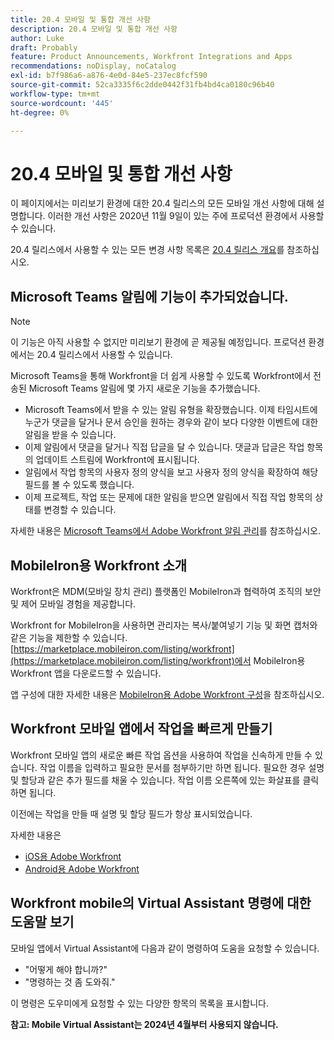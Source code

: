 ```yaml
---
title: 20.4 모바일 및 통합 개선 사항
description: 20.4 모바일 및 통합 개선 사항
author: Luke
draft: Probably
feature: Product Announcements, Workfront Integrations and Apps
recommendations: noDisplay, noCatalog
exl-id: b7f986a6-a876-4e0d-84e5-237ec8fcf590
source-git-commit: 52ca3335f6c2dde0442f31fb4bd4ca0180c96b40
workflow-type: tm+mt
source-wordcount: '445'
ht-degree: 0%

---
```


# 20.4 모바일 및 통합 개선 사항

이 페이지에서는 미리보기 환경에 대한 20.4 릴리스의 모든 모바일 개선 사항에 대해 설명합니다. 이러한 개선 사항은 2020년 11월 9일이 있는 주에 프로덕션 환경에서 사용할 수 있습니다.

20.4 릴리스에서 사용할 수 있는 모든 변경 사항 목록은 [20.4 릴리스 개요](../../../product-announcements/product-releases/20.4-release-activity/20-4-release-overview.md)를 참조하십시오.

## Microsoft Teams 알림에 기능이 추가되었습니다.

>[!NOTE]
>
>이 기능은 아직 사용할 수 없지만 미리보기 환경에 곧 제공될 예정입니다. 프로덕션 환경에서는 20.4 릴리스에서 사용할 수 있습니다.

Microsoft Teams을 통해 Workfront을 더 쉽게 사용할 수 있도록 Workfront에서 전송된 Microsoft Teams 알림에 몇 가지 새로운 기능을 추가했습니다.

* Microsoft Teams에서 받을 수 있는 알림 유형을 확장했습니다. 이제 타임시트에 누군가 댓글을 달거나 문서 승인을 원하는 경우와 같이 보다 다양한 이벤트에 대한 알림을 받을 수 있습니다.
* 이제 알림에서 댓글을 달거나 직접 답글을 달 수 있습니다. 댓글과 답글은 작업 항목의 업데이트 스트림에 Workfront에 표시됩니다.
* 알림에서 작업 항목의 사용자 정의 양식을 보고 사용자 정의 양식을 확장하여 해당 필드를 볼 수 있도록 했습니다.
* 이제 프로젝트, 작업 또는 문제에 대한 알림을 받으면 알림에서 직접 작업 항목의 상태를 변경할 수 있습니다.

자세한 내용은 [Microsoft Teams에서 Adobe Workfront 알림 관리](../../../workfront-integrations-and-apps/using-workfront-with-microsoft-teams/manage-wf-notifications-approval-requests-ms-teams.md)를 참조하십시오.

## MobileIron용 Workfront 소개

Workfront은 MDM(모바일 장치 관리) 플랫폼인 MobileIron과 협력하여 조직의 보안 및 제어 모바일 경험을 제공합니다.

Workfront for MobileIron을 사용하면 관리자는 복사/붙여넣기 기능 및 화면 캡처와 같은 기능을 제한할 수 있습니다. [https://marketplace.mobileiron.com/listing/workfront](https://marketplace.mobileiron.com/listing/workfront)에서 MobileIron용 Workfront 앱을 다운로드할 수 있습니다.

앱 구성에 대한 자세한 내용은 [MobileIron용 Adobe Workfront 구성](../../../workfront-basics/mobile-apps/using-the-workfront-mobile-app/wf-mobileiron-configs.md)을 참조하십시오.

## Workfront 모바일 앱에서 작업을 빠르게 만들기

Workfront 모바일 앱의 새로운 빠른 작업 옵션을 사용하여 작업을 신속하게 만들 수 있습니다. 작업 이름을 입력하고 필요한 문서를 첨부하기만 하면 됩니다. 필요한 경우 설명 및 할당과 같은 추가 필드를 채울 수 있습니다. 작업 이름 오른쪽에 있는 화살표를 클릭하면 됩니다.

이전에는 작업을 만들 때 설명 및 할당 필드가 항상 표시되었습니다.

자세한 내용은

* [iOS용 Adobe Workfront](../../../workfront-basics/mobile-apps/using-the-workfront-mobile-app/workfront-for-ios.md)
* [Android용 Adobe Workfront](../../../workfront-basics/mobile-apps/using-the-workfront-mobile-app/workfront-for-android.md)

## Workfront mobile의 Virtual Assistant 명령에 대한 도움말 보기

모바일 앱에서 Virtual Assistant에 다음과 같이 명령하여 도움을 요청할 수 있습니다.

* &quot;어떻게 해야 합니까?&quot;
* &quot;명령하는 것 좀 도와줘.&quot;

이 명령은 도우미에게 요청할 수 있는 다양한 항목의 목록을 표시합니다.

**참고: Mobile Virtual Assistant는 2024년 4월부터 사용되지 않습니다.**
